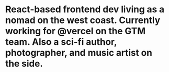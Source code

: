 # React-based frontend dev living as a nomad on the west coast. Currently working for @vercel on the GTM team. Also a sci-fi author, photographer, and music artist on the side.
